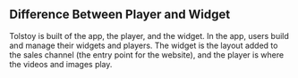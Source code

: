 ## Difference Between Player and Widget

Tolstoy is built of the app, the player, and the widget. In the app, users build and manage their widgets and players. The widget is the layout added to the sales channel (the entry point for the website), and the player is where the videos and images play.
